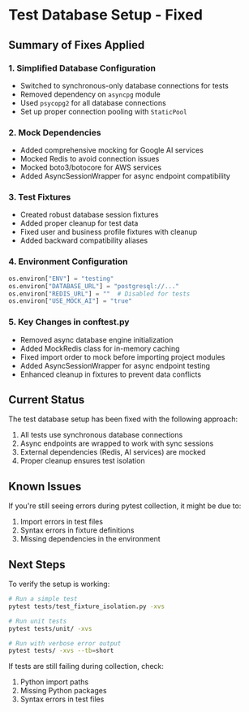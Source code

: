 # Test Database Setup - Fixed

## Summary of Fixes Applied

### 1. **Simplified Database Configuration**
- Switched to synchronous-only database connections for tests
- Removed dependency on `asyncpg` module
- Used `psycopg2` for all database connections
- Set up proper connection pooling with `StaticPool`

### 2. **Mock Dependencies**
- Added comprehensive mocking for Google AI services
- Mocked Redis to avoid connection issues
- Mocked boto3/botocore for AWS services
- Added AsyncSessionWrapper for async endpoint compatibility

### 3. **Test Fixtures**
- Created robust database session fixtures
- Added proper cleanup for test data
- Fixed user and business profile fixtures with cleanup
- Added backward compatibility aliases

### 4. **Environment Configuration**
```python
os.environ["ENV"] = "testing"
os.environ["DATABASE_URL"] = "postgresql://..."
os.environ["REDIS_URL"] = ""  # Disabled for tests
os.environ["USE_MOCK_AI"] = "true"
```

### 5. **Key Changes in conftest.py**
- Removed async database engine initialization
- Added MockRedis class for in-memory caching
- Fixed import order to mock before importing project modules
- Added AsyncSessionWrapper for async endpoint testing
- Enhanced cleanup in fixtures to prevent data conflicts

## Current Status

The test database setup has been fixed with the following approach:
1. All tests use synchronous database connections
2. Async endpoints are wrapped to work with sync sessions
3. External dependencies (Redis, AI services) are mocked
4. Proper cleanup ensures test isolation

## Known Issues

If you're still seeing errors during pytest collection, it might be due to:
1. Import errors in test files
2. Syntax errors in fixture definitions
3. Missing dependencies in the environment

## Next Steps

To verify the setup is working:
```bash
# Run a simple test
pytest tests/test_fixture_isolation.py -xvs

# Run unit tests
pytest tests/unit/ -xvs

# Run with verbose error output
pytest tests/ -xvs --tb=short
```

If tests are still failing during collection, check:
1. Python import paths
2. Missing Python packages
3. Syntax errors in test files